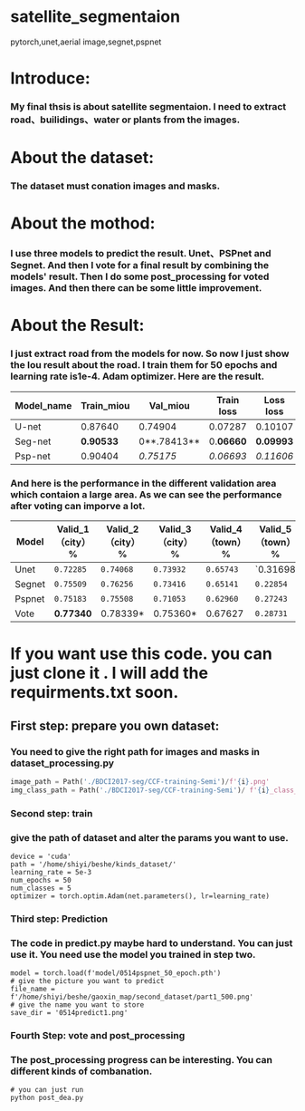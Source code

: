 



# satellite_segmentaion

pytorch,unet,aerial image,segnet,pspnet

#  Introduce: 

### My final thsis is about satellite segmentaion.  I need to extract road、builidings、water or plants from the images. 

#  About the dataset:

### The dataset must conation images and masks.

#  About the mothod:

### 	I use three models to predict the result. Unet、PSPnet and Segnet. And then I vote for a final result by combining the models' result. Then I do some post_processing for voted images. And then there can be some little improvement.

#  About the Result:

### 	I just extract road from the models for now. So now I just show the Iou result about the road. I train them for 50 epochs and learning rate is1e-4. Adam optimizer. Here are the result.

| Model_name | Train_miou  | Val_miou    | Train loss  | Loss loss   |
| ---------- | ----------- | ----------- | ----------- | ----------- |
| U-net      | 0.87640     | 0.74904     | 0.07287     | 0.10107     |
| Seg-net    | **0.90533** | 0**.78413** | 0.**06660** | **0.09993** |
| Psp-net    | 0.90404     | *0.75175*   | *0.06693*   | *0.11606*   |

###  	And here is the performance in the different validation area which contaion a large area. As we can see the performance after voting can imporve a lot.

| Model  | Valid_1   （city）% | Valid_2   （city）% | Valid_3   （city）% | Valid_4   （town）% | Valid_5   （town）% |
| ------ | ------------------- | ------------------- | ------------------- | ------------------- | ------------------- |
| Unet   | `0.72285`           | `0.74068`           | `0.73932`           | `0.65743`           | `0.31698            |
| Segnet | `0.75509`           | `0.76256`           | `0.73416`           | `0.65141`           | `0.22854`           |
| Pspnet | `0.75183`           | `0.75508`           | `0.71053`           | `0.62960`           | `0.27243`           |
| Vote   | **0.77340**         | 0.78339*            | 0.75360*            | 0.67627             | `0.28731`           |

#  	If you want use this code. you can just clone it . I will add the requirments.txt soon.





##  First step:  prepare you own dataset:

###  	You need to give the right path for images and  masks in dataset_processing.py

```python
image_path = Path('./BDCI2017-seg/CCF-training-Semi')/f'{i}.png'
img_class_path = Path('./BDCI2017-seg/CCF-training-Semi')/ f'{i}_class_vis.png'
```

### Second step: train

 ###  	give the path of dataset and alter the params you want to use.

```
device = 'cuda'
path = '/home/shiyi/beshe/kinds_dataset/'
learning_rate = 5e-3
num_epochs = 50
num_classes = 5
optimizer = torch.optim.Adam(net.parameters(), lr=learning_rate)
```

###  Third step:  Prediction

###  	The code in predict.py maybe hard to understand.  You can just use it. You need use the model you trained in step two.

```
model = torch.load(f'model/0514pspnet_50_epoch.pth')
# give the picture you want to predict
file_name = f'/home/shiyi/beshe/gaoxin_map/second_dataset/part1_500.png'
# give the name you want to store
save_dir = '0514predict1.png' 
```

###  Fourth Step: vote and post_processing

###  	The post_processing progress can be interesting. You can different kinds of combanation.

```
# you can just run 
python post_dea.py
```

​	



